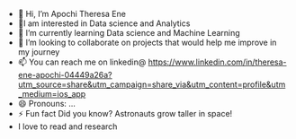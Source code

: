 - 👋 Hi, I’m Apochi Theresa Ene
- 👀I am interested in Data science and Analytics
- 🌱 I’m currently learning Data science and Machine Learning
- 💞️ I’m looking to collaborate on projects that would help me improve in my journey
- 📫 You can reach me on linkedin@ https://www.linkedin.com/in/theresa-ene-apochi-04449a26a?utm_source=share&utm_campaign=share_via&utm_content=profile&utm_medium=ios_app
- 😄 Pronouns: ...
- ⚡ Fun fact  Did you know? Astronauts grow taller in space!
- I love to read and research
<!---
ApochiTheresaEne/ApochiTheresaEne is a ✨ special ✨ repository because its `README.md` (this file) appears on your GitHub profile.
You can click the Preview link to take a look at your changes.
--- 
